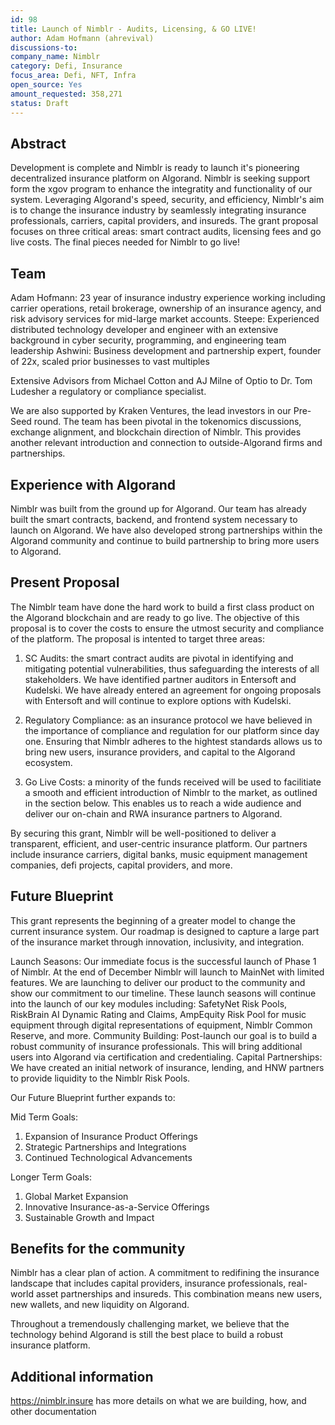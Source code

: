 ```yaml
---
id: 98
title: Launch of Nimblr - Audits, Licensing, & GO LIVE!
author: Adam Hofmann (ahrevival) 
discussions-to: 
company_name: Nimblr
category: Defi, Insurance
focus_area: Defi, NFT, Infra
open_source: Yes
amount_requested: 358,271
status: Draft
---
```


## Abstract
Development is complete and Nimblr is ready to launch it's pioneering decentralized insurance platform on Algorand. Nimblr is seeking support form the xgov program to enhance the integratity and functionality of our system. Leveraging Algorand's speed, security, and efficiency, Nimblr's aim is to change the insurance industry by seamlessly integrating insurance professionals, carriers, capital providers, and insureds. The grant proposal focuses on three critical areas: smart contract audits, licensing fees and go live costs. The final pieces needed for Nimblr to go live!

## Team
Adam Hofmann: 23 year of insurance industry experience working including carrier operations, retail brokerage, ownership of an insurance agency, and risk advisory
services for mid-large market accounts. 
Steepe: Experienced distributed technology developer and engineer with an extensive background in cyber security, programming, and engineering team leadership
Ashwini: Business development and partnership expert, founder of 22x, scaled prior businesses to vast multiples

Extensive Advisors from Michael Cotton and AJ Milne of Optio to Dr. Tom Ludesher a regulatory or compliance specialist.

We are also supported by Kraken Ventures, the lead investors in our Pre-Seed round. The team has been pivotal in the tokenomics discussions, exchange alignment, and blockchain direction of Nimblr. This provides another relevant introduction and connection to outside-Algorand firms and partnerships.

## Experience with Algorand
Nimblr was built from the ground up for Algorand. Our team has already built the smart contracts, backend, and frontend system necessary to launch on Algorand.
We have also developed strong partnerships within the Algorand community and continue to build partnership to bring more users to Algorand.

## Present Proposal
The Nimblr team have done the hard work to build a first class product on the Algorand blockchain and are ready to go live. The objective of this proposal is to cover the costs to ensure the utmost security and compliance of the platform. The proposal is intented to target three areas:

1. SC Audits: the smart contract audits are pivotal in identifying and mitigating potential vulnerabilities, thus safeguarding the interests of all stakeholders. We have identified partner auditors in Entersoft and Kudelski. We have already entered an agreement for ongoing proposals with Entersoft and will continue to explore options with Kudelski.
   
3. Regulatory Compliance: as an insurance protocol we have believed in the importance of compliance and regulation for our platform since day one. Ensuring that Nimblr adheres to the hightest standards allows us to bring new users, insurance providers, and capital to the Algorand ecosystem.
   
5. Go Live Costs: a minority of the funds received will be used to facilitiate a smooth and efficient introduction of Nimblr to the market, as outlined in the section below. This enables us to reach a wide audience and deliver our on-chain and RWA insurance partners to Algorand.

By securing this grant, Nimblr will be well-positioned to deliver a transparent, efficient, and user-centric insurance platform. Our partners include insurance carriers, digital banks, music equipment management companies, defi projects, capital providers, and more.

## Future Blueprint
This grant represents the beginning of a greater model to change the current insurance system. Our roadmap is designed to capture a large part of the insurance market through innovation, inclusivity, and integration. 

Launch Seasons: Our immediate focus is the successful launch of Phase 1 of Nimblr. At the end of December Nimblr will launch to MainNet with limited features. We are launching to deliver our product to the community and show our commitment to our timeline.
 These launch seasons will continue into the launch of our key modules including: SafetyNet Risk Pools, RiskBrain AI Dynamic Rating and Claims, AmpEquity Risk Pool for music equipment through digital representations of equipment, Nimblr Common Reserve, and more. 
Community Building: Post-launch our goal is to build a robust community of insurance professionals. This will bring additional users into Algorand via certification and credentialing.
Capital Partnerships: We have created an initial network of insurance, lending, and HNW partners to provide liquidity to the Nimblr Risk Pools.

Our Future Blueprint further expands to:

Mid Term Goals:
1. Expansion of Insurance Product Offerings
2. Strategic Partnerships and Integrations
3. Continued Technological Advancements

Longer Term Goals:
1. Global Market Expansion
2. Innovative Insurance-as-a-Service Offerings
3. Sustainable Growth and Impact

## Benefits for the community
Nimblr has a clear plan of action. A commitment to redifining the insurance landscape that includes capital providers, insurance professionals, real-world asset partnerships and insureds. 
This combination means new users, new wallets, and new liquidity on Algorand. 

Throughout a tremendously challenging market, we believe that the technology behind Algorand is still the best place to build a robust insurance platform. 

## Additional information
https://nimblr.insure has more details on what we are building, how, and other documentation
